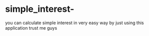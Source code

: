 # simple_interest-
you can calculate simple  interest in very easy way by just using this application trust me guys
